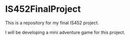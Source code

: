 # IS452FinalProject
This is a repository for my final IS452 project.

I will be developing a mini adventure game for this project.
